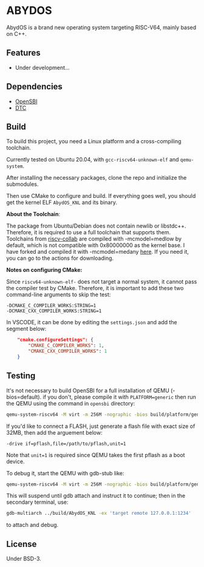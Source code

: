 # ABYDOS

AbydOS is a brand new operating system targeting RISC-V64, mainly based on C++.

## Features

- Under development...

## Dependencies

- [OpenSBI](https://github.com/riscv-software-src/opensbi)
- [DTC](https://git.kernel.org/pub/scm/utils/dtc/dtc.git)

## Build

To build this project, you need a Linux platform and a cross-compiling toolchain.

Currently tested on Ubuntu 20.04, with `gcc-riscv64-unknown-elf` and `qemu-system`.

After installing the necessary packages, clone the repo and initialize the submodules.

Then use CMake to configure and build. If everything goes well, you should get the kernel ELF `AbydOS_KNL` and its binary.

**About the Toolchain**:

The package from Ubuntu/Debian does not contain newlib or libstdc++. Therefore, it is required to use a full toolchain that supports them. Toolchains from [riscv-collab](https://github.com/riscv-collab/riscv-gnu-toolchain) are compiled with -mcmodel=medlow by default, which is not compatible with 0x80000000 as the kernel base. I have forked and compiled it with -mcmodel=medany [here](https://github.com/DynamicLoader/riscv-gnu-toolchain). If you need it, you can go to the actions for downloading.

**Notes on configuring CMake:**

Since `riscv64-unknown-elf-` does not target a normal system, it cannot pass the compiler test by CMake. Therefore, it is important to add these two command-line arguments to skip the test:

```
-DCMAKE_C_COMPILER_WORKS:STRING=1 
-DCMAKE_CXX_COMPILER_WORKS:STRING=1
```

In VSCODE, it can be done by editing the `settings.json` and add the segment below:

```json
    "cmake.configureSettings": {
        "CMAKE_C_COMPILER_WORKS": 1,
        "CMAKE_CXX_COMPILER_WORKS": 1
    }
```

## Testing

It's not necessary to build OpenSBI for a full installation of QEMU (-bios=default). if you don't, please compile it with `PLATFORM=generic` then run the QEMU using the command in `opensbi` directory:

```bash
qemu-system-riscv64 -M virt -m 256M -nographic -bios build/platform/generic/firmware/fw_jump.elf -kernel ../build/AbydOS_KNL
```

If you'd like to connect a FLASH, just generate a flash file with exact size of 32MB, then add the arguement below:

```
-drive if=pflash,file=/path/to/pflash,unit=1
```

Note that `unit=1` is required since QEMU takes the first pflash as a boot device.

To debug it, start the QEMU with gdb-stub like:

```bash
qemu-system-riscv64 -M virt -m 256M -nographic -bios build/platform/generic/firmware/fw_jump.elf -kernel ../build/AbydOS_KNL -gdb tcp::1234 -S
```
This will suspend until gdb attach and instruct it to continue; then in the secondary terminal, use:

```bash
gdb-multiarch ../build/AbydOS_KNL -ex 'target remote 127.0.0.1:1234'
```

to attach and debug.

## License

Under BSD-3.
